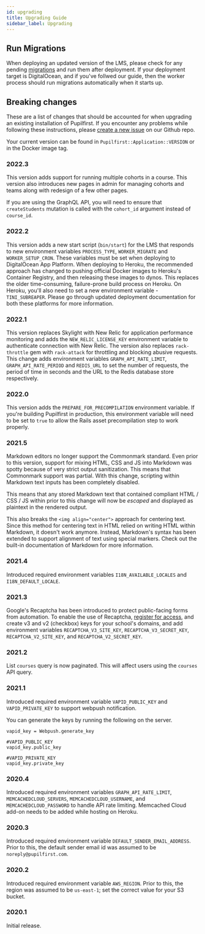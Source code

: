 ```yaml
---
id: upgrading
title: Upgrading Guide
sidebar_label: Upgrading
---
```


## Run Migrations

When deploying an updated version of the LMS, please check for any pending [migrations](https://edgeguides.rubyonrails.org/active_record_migrations.html) and run them after deployment. If your deployment target is DigitalOcean, and if you've follwed our guide, then the worker process should run migrations automatically when it starts up.

## Breaking changes

These are a list of changes that should be accounted for when upgrading an existing installation of Pupilfirst. If you
encounter any problems while following these instructions, please [create a new issue](https://github.com/pupilfirst/pupilfirst/issues/new/choose)
on our Github repo.

Your current version can be found in `Pupilfirst::Application::VERSION` or in the Docker image tag.

### 2022.3

This version adds support for running multiple cohorts in a course. This version also introduces new pages in admin for managing cohorts and teams along with redesign of a few other pages.

If you are using the GraphQL API, you will need to ensure that `createStudents` mutation is called with the `cohort_id` argument instead of `course_id`.

### 2022.2

This version adds a new start script (`bin/start`) for the LMS that responds to new environment variables `PROCESS_TYPE`, `WORKER_MIGRATE` and `WORKER_SETUP_CRON`. These variables must be set when deploying to DigitalOcean App Platform. When deploying to Heroku, the recommended approach has changed to pushing official Docker images to Heroku's Container Registry, and then releasing these images to dynos. This replaces the older time-consuming, failure-prone build process on Heroku. On Heroku, you'll also need to set a new environment variable - `TINI_SUBREAPER`. Please go through updated deployment documentation for both these platforms for more information.

### 2022.1

This version replaces Skylight with New Relic for application performance monitoring and adds the `NEW_RELIC_LICENSE_KEY` environment variable to authenticate connection with New Relic. The version also replaces `rack-throttle` gem with `rack-attack` for throttling and blocking abusive requests. This change adds environment variables `GRAPH_API_RATE_LIMIT`, `GRAPH_API_RATE_PERIOD` and `REDIS_URL` to set the number of requests, the period of time in seconds and the URL to the Redis database store respectively.

### 2022.0

This version adds the `PREPARE_FOR_PRECOMPILATION` environment variable. If you're building Pupilfirst in production,
this environment variable will need to be set to `true` to allow the Rails asset precompilation step to work properly.

### 2021.5

Markdown editors no longer support the Commonmark standard. Even prior to this version, support for mixing HTML, CSS
and JS into Markdown was spotty because of very strict output sanitization. This means that Commonmark support was
partial. With this change, scripting within Markdown text inputs has been completely disabled.

This means that any stored Markdown text that contained compliant HTML / CSS / JS within prior to this change will now
be _escaped_ and displayed as plaintext in the rendered output.

This also breaks the `<img align="center">` approach for centering text. Since this method for centering text in HTML
relied on writing HTML within Markdown, it doesn't work anymore. Instead, Markdown's syntax has been extended to support
alignment of text using special markers. Check out the built-in documentation of Markdown for more information.

### 2021.4

Introduced required environment variables `I18N_AVAILABLE_LOCALES` and `I18N_DEFAULT_LOCALE`.

### 2021.3

Google's Recaptcha has been introduced to protect public-facing forms from automation.
To enable the use of Recaptcha, [register for access](https://www.google.com/recaptcha),
and create v3 and v2 (checkbox) keys for your school's domains, and add environment variables
`RECAPTCHA_V3_SITE_KEY`, `RECAPTCHA_V3_SECRET_KEY`, `RECAPTCHA_V2_SITE_KEY`, and `RECAPTCHA_V2_SECRET_KEY`.

### 2021.2

List `courses` query is now paginated. This will affect users using the `courses` API query.

### 2021.1

Introduced required environment variable `VAPID_PUBLIC_KEY` and `VAPID_PRIVATE_KEY` to support webpush notification.

You can generate the keys by running the following on the server.

```
vapid_key = Webpush.generate_key

#VAPID_PUBLIC_KEY
vapid_key.public_key

#VAPID_PRIVATE_KEY
vapid_key.private_key
```

### 2020.4

Introduced required environment variables `GRAPH_API_RATE_LIMIT`, `MEMCACHEDCLOUD_SERVERS`, `MEMCACHEDCLOUD_USERNAME`,
and `MEMCACHEDCLOUD_PASSWORD` to handle API rate limiting. Memcached Cloud add-on needs to be added while hosting on
Heroku.

### 2020.3

Introduced required environment variable `DEFAULT_SENDER_EMAIL_ADDRESS`. Prior to this, the default sender email id
was assumed to be `noreply@pupilfirst.com`.

### 2020.2

Introduced required environment variable `AWS_REGION`. Prior to this, the region was assumed to be `us-east-1`; set
the correct value for your S3 bucket.

### 2020.1

Initial release.

